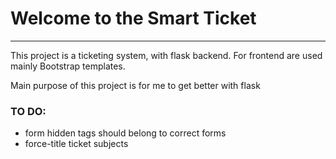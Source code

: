 <h1>Welcome to the Smart Ticket</h1>

<hr>

<p>This project is a ticketing system, with flask backend. For frontend are used mainly Bootstrap templates.</p>
<p>Main purpose of this project is for me to get better with flask</p>


<h3>TO DO:</h3>
<ul>
<li>form hidden tags should belong to correct forms</li>
<li>force-title ticket subjects</li>
</ul>
